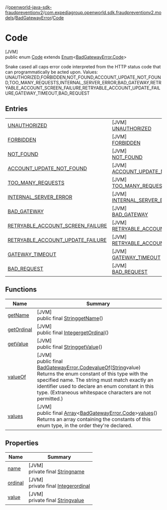 //[openworld-java-sdk-fraudpreventionv2](../../../../index.md)/[com.expediagroup.openworld.sdk.fraudpreventionv2.models](../../index.md)/[BadGatewayError](../index.md)/[Code](index.md)

# Code

[JVM]\
public enum [Code](index.md) extends [Enum](https://docs.oracle.com/javase/8/docs/api/java/lang/Enum.html)&lt;[BadGatewayError.Code](index.md)&gt;

Snake cased all caps error code interpreted from the HTTP status code that can programmatically be acted upon. Values: UNAUTHORIZED,FORBIDDEN,NOT_FOUND,ACCOUNT_UPDATE_NOT_FOUND,TOO_MANY_REQUESTS,INTERNAL_SERVER_ERROR,BAD_GATEWAY,RETRYABLE_ACCOUNT_SCREEN_FAILURE,RETRYABLE_ACCOUNT_UPDATE_FAILURE,GATEWAY_TIMEOUT,BAD_REQUEST

## Entries

| | |
|---|---|
| [UNAUTHORIZED](-u-n-a-u-t-h-o-r-i-z-e-d/index.md) | [JVM]<br>[UNAUTHORIZED](-u-n-a-u-t-h-o-r-i-z-e-d/index.md) |
| [FORBIDDEN](-f-o-r-b-i-d-d-e-n/index.md) | [JVM]<br>[FORBIDDEN](-f-o-r-b-i-d-d-e-n/index.md) |
| [NOT_FOUND](-n-o-t_-f-o-u-n-d/index.md) | [JVM]<br>[NOT_FOUND](-n-o-t_-f-o-u-n-d/index.md) |
| [ACCOUNT_UPDATE_NOT_FOUND](-a-c-c-o-u-n-t_-u-p-d-a-t-e_-n-o-t_-f-o-u-n-d/index.md) | [JVM]<br>[ACCOUNT_UPDATE_NOT_FOUND](-a-c-c-o-u-n-t_-u-p-d-a-t-e_-n-o-t_-f-o-u-n-d/index.md) |
| [TOO_MANY_REQUESTS](-t-o-o_-m-a-n-y_-r-e-q-u-e-s-t-s/index.md) | [JVM]<br>[TOO_MANY_REQUESTS](-t-o-o_-m-a-n-y_-r-e-q-u-e-s-t-s/index.md) |
| [INTERNAL_SERVER_ERROR](-i-n-t-e-r-n-a-l_-s-e-r-v-e-r_-e-r-r-o-r/index.md) | [JVM]<br>[INTERNAL_SERVER_ERROR](-i-n-t-e-r-n-a-l_-s-e-r-v-e-r_-e-r-r-o-r/index.md) |
| [BAD_GATEWAY](-b-a-d_-g-a-t-e-w-a-y/index.md) | [JVM]<br>[BAD_GATEWAY](-b-a-d_-g-a-t-e-w-a-y/index.md) |
| [RETRYABLE_ACCOUNT_SCREEN_FAILURE](-r-e-t-r-y-a-b-l-e_-a-c-c-o-u-n-t_-s-c-r-e-e-n_-f-a-i-l-u-r-e/index.md) | [JVM]<br>[RETRYABLE_ACCOUNT_SCREEN_FAILURE](-r-e-t-r-y-a-b-l-e_-a-c-c-o-u-n-t_-s-c-r-e-e-n_-f-a-i-l-u-r-e/index.md) |
| [RETRYABLE_ACCOUNT_UPDATE_FAILURE](-r-e-t-r-y-a-b-l-e_-a-c-c-o-u-n-t_-u-p-d-a-t-e_-f-a-i-l-u-r-e/index.md) | [JVM]<br>[RETRYABLE_ACCOUNT_UPDATE_FAILURE](-r-e-t-r-y-a-b-l-e_-a-c-c-o-u-n-t_-u-p-d-a-t-e_-f-a-i-l-u-r-e/index.md) |
| [GATEWAY_TIMEOUT](-g-a-t-e-w-a-y_-t-i-m-e-o-u-t/index.md) | [JVM]<br>[GATEWAY_TIMEOUT](-g-a-t-e-w-a-y_-t-i-m-e-o-u-t/index.md) |
| [BAD_REQUEST](-b-a-d_-r-e-q-u-e-s-t/index.md) | [JVM]<br>[BAD_REQUEST](-b-a-d_-r-e-q-u-e-s-t/index.md) |

## Functions

| Name | Summary |
|---|---|
| [getName](index.md#526869899%2FFunctions%2F-1883119931) | [JVM]<br>public final [String](https://docs.oracle.com/javase/8/docs/api/java/lang/String.html)[getName](index.md#526869899%2FFunctions%2F-1883119931)() |
| [getOrdinal](index.md#1644990931%2FFunctions%2F-1883119931) | [JVM]<br>public final [Integer](https://docs.oracle.com/javase/8/docs/api/java/lang/Integer.html)[getOrdinal](index.md#1644990931%2FFunctions%2F-1883119931)() |
| [getValue](get-value.md) | [JVM]<br>public final [String](https://docs.oracle.com/javase/8/docs/api/java/lang/String.html)[getValue](get-value.md)() |
| [valueOf](value-of.md) | [JVM]<br>public final [BadGatewayError.Code](index.md)[valueOf](value-of.md)([String](https://docs.oracle.com/javase/8/docs/api/java/lang/String.html)value)<br>Returns the enum constant of this type with the specified name. The string must match exactly an identifier used to declare an enum constant in this type. (Extraneous whitespace characters are not permitted.) |
| [values](values.md) | [JVM]<br>public final [Array](https://kotlinlang.org/api/latest/jvm/stdlib/kotlin/-array/index.html)&lt;[BadGatewayError.Code](index.md)&gt;[values](values.md)()<br>Returns an array containing the constants of this enum type, in the order they're declared. |

## Properties

| Name | Summary |
|---|---|
| [name](../../-verification-type/_3_-d-s/index.md#-372974862%2FProperties%2F-1883119931) | [JVM]<br>private final [String](https://docs.oracle.com/javase/8/docs/api/java/lang/String.html)[name](../../-verification-type/_3_-d-s/index.md#-372974862%2FProperties%2F-1883119931) |
| [ordinal](../../-verification-type/_3_-d-s/index.md#-739389684%2FProperties%2F-1883119931) | [JVM]<br>private final [Integer](https://docs.oracle.com/javase/8/docs/api/java/lang/Integer.html)[ordinal](../../-verification-type/_3_-d-s/index.md#-739389684%2FProperties%2F-1883119931) |
| [value](-b-a-d_-r-e-q-u-e-s-t/index.md#1135883314%2FProperties%2F-1883119931) | [JVM]<br>private final [String](https://docs.oracle.com/javase/8/docs/api/java/lang/String.html)[value](-b-a-d_-r-e-q-u-e-s-t/index.md#1135883314%2FProperties%2F-1883119931) |
